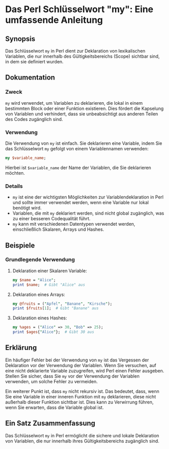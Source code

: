 <!--
Meta Description: # Das Perl Schlüsselwort "my": Eine umfassende Anleitung ## Synopsis Das Schlüsselwort `my` in Perl dient zur Deklaration von lexikalischen Variablen,...
Meta Keywords: sie, perl, die, der, variablen
-->

# Das Perl Schlüsselwort "my": Eine umfassende Anleitung

## Synopsis
Das Schlüsselwort `my` in Perl dient zur Deklaration von lexikalischen Variablen, die nur innerhalb des Gültigkeitsbereichs (Scope) sichtbar sind, in dem sie definiert wurden.

## Dokumentation
### Zweck
`my` wird verwendet, um Variablen zu deklarieren, die lokal in einem bestimmten Block oder einer Funktion existieren. Dies fördert die Kapselung von Variablen und verhindert, dass sie unbeabsichtigt aus anderen Teilen des Codes zugänglich sind.

### Verwendung
Die Verwendung von `my` ist einfach. Sie deklarieren eine Variable, indem Sie das Schlüsselwort `my` gefolgt von einem Variablennamen verwenden:

```perl
my $variable_name;
```

Hierbei ist `$variable_name` der Name der Variablen, die Sie deklarieren möchten.

### Details
- `my` ist eine der wichtigsten Möglichkeiten zur Variablendeklaration in Perl und sollte immer verwendet werden, wenn eine Variable nur lokal benötigt wird.
- Variablen, die mit `my` deklariert werden, sind nicht global zugänglich, was zu einer besseren Codequalität führt.
- `my` kann mit verschiedenen Datentypen verwendet werden, einschließlich Skalaren, Arrays und Hashes.

## Beispiele
### Grundlegende Verwendung
1. Deklaration einer Skalaren Variable:
   ```perl
   my $name = "Alice";
   print $name;  # Gibt "Alice" aus
   ```

2. Deklaration eines Arrays:
   ```perl
   my @fruits = ("Apfel", "Banane", "Kirsche");
   print $fruits[1];  # Gibt "Banane" aus
   ```

3. Deklaration eines Hashes:
   ```perl
   my %ages = ("Alice" => 30, "Bob" => 25);
   print $ages{"Alice"};  # Gibt 30 aus
   ```

## Erklärung
Ein häufiger Fehler bei der Verwendung von `my` ist das Vergessen der Deklaration vor der Verwendung der Variablen. Wenn Sie versuchen, auf eine nicht deklarierte Variable zuzugreifen, wird Perl einen Fehler ausgeben. Stellen Sie sicher, dass Sie `my` vor der Verwendung der Variablen verwenden, um solche Fehler zu vermeiden.

Ein weiterer Punkt ist, dass `my` nicht rekursiv ist. Das bedeutet, dass, wenn Sie eine Variable in einer inneren Funktion mit `my` deklarieren, diese nicht außerhalb dieser Funktion sichtbar ist. Dies kann zu Verwirrung führen, wenn Sie erwarten, dass die Variable global ist.

## Ein Satz Zusammenfassung
Das Schlüsselwort `my` in Perl ermöglicht die sichere und lokale Deklaration von Variablen, die nur innerhalb ihres Gültigkeitsbereichs zugänglich sind.